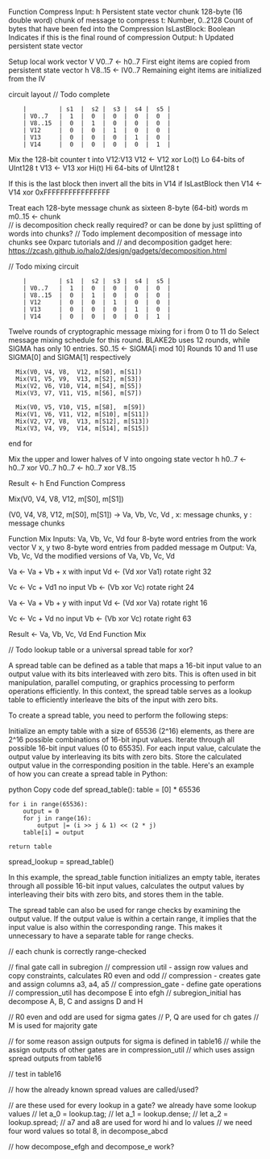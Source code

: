 Function Compress
   Input:
      h                      Persistent state vector
      chunk                  128-byte (16 double word) chunk of message to compress
      t: Number, 0..2128     Count of bytes that have been fed into the Compression
      IsLastBlock: Boolean   Indicates if this is the final round of compression
   Output:
      h                      Updated persistent state vector

   Setup local work vector V
   V0..7 ← h0..7   First eight items are copied from persistent state vector h
   V8..15 ← IV0..7 Remaining eight items are initialized from the IV

   circuit layout // Todo complete

        |         | s1  |  s2 |  s3 |  s4 |  s5 |
        | V0..7   |  1  |  0  |  0  |  0  |  0  |
        | V8..15  |  0  |  1  |  0  |  0  |  0  |
        | V12     |  0  |  0  |  1  |  0  |  0  |
        | V13     |  0  |  0  |  0  |  1  |  0  |
        | V14     |  0  |  0  |  0  |  0  |  1  |


   Mix the 128-bit counter t into V12:V13
   V12 ← V12 xor Lo(t)    Lo 64-bits of UInt128 t
   V13 ← V13 xor Hi(t)    Hi 64-bits of UInt128 t
  
   If this is the last block then invert all the bits in V14
   if IsLastBlock then
      V14 ← V14 xor 0xFFFFFFFFFFFFFFFF
   
   Treat each 128-byte message chunk as sixteen 8-byte (64-bit) words m
   m0..15 ← chunk  
   // is decomposition check really required? or can be done by just splitting of words into chunks?
   // Todo implement decomposition of message into chunks see 0xparc tutorials and 
   // and decomposition gadget here: https://zcash.github.io/halo2/design/gadgets/decomposition.html


   // Todo mixing circuit

        |         | s1  |  s2 |  s3 |  s4 |  s5 |
        | V0..7   |  1  |  0  |  0  |  0  |  0  |
        | V8..15  |  0  |  1  |  0  |  0  |  0  |
        | V12     |  0  |  0  |  1  |  0  |  0  |
        | V13     |  0  |  0  |  0  |  1  |  0  |
        | V14     |  0  |  0  |  0  |  0  |  1  |

   Twelve rounds of cryptographic message mixing
   for i from 0 to 11 do
      Select message mixing schedule for this round.
       BLAKE2b uses 12 rounds, while SIGMA has only 10 entries.
      S0..15 ← SIGMA[i mod 10]   Rounds 10 and 11 use SIGMA[0] and SIGMA[1] respectively

      Mix(V0, V4, V8,  V12, m[S0], m[S1])
      Mix(V1, V5, V9,  V13, m[S2], m[S3])
      Mix(V2, V6, V10, V14, m[S4], m[S5])
      Mix(V3, V7, V11, V15, m[S6], m[S7])

      Mix(V0, V5, V10, V15, m[S8],  m[S9])
      Mix(V1, V6, V11, V12, m[S10], m[S11])
      Mix(V2, V7, V8,  V13, m[S12], m[S13])
      Mix(V3, V4, V9,  V14, m[S14], m[S15])
   end for

   Mix the upper and lower halves of V into ongoing state vector h
   h0..7 ← h0..7 xor V0..7
   h0..7 ← h0..7 xor V8..15

   Result ← h
End Function Compress


Mix(V0, V4, V8,  V12, m[S0], m[S1])

(V0, V4, V8,  V12, m[S0], m[S1]) -> Va, Vb, Vc, Vd , x: message chunks, y : message chunks

Function Mix
   Inputs:
        Va, Vb, Vc, Vd       four 8-byte word entries from the work vector V
        x, y                 two 8-byte word entries from padded message m
   Output:
        Va, Vb, Vc, Vd       the modified versions of Va, Vb, Vc, Vd

   Va ← Va + Vb + x          with input
   Vd ← (Vd xor Va1) rotate right 32

   Vc ← Vc + Vd1              no input
   Vb ← (Vb xor Vc) rotate right 24

   Va ← Va + Vb + y          with input
   Vd ← (Vd xor Va) rotate right 16

   Vc ← Vc + Vd              no input
   Vb ← (Vb xor Vc) rotate right 63

   Result ← Va, Vb, Vc, Vd
End Function Mix


// Todo lookup table or a universal spread table for xor?

A spread table can be defined as a table that maps a 16-bit input value to an output value with its bits interleaved with zero bits. 
This is often used in bit manipulation, parallel computing, or graphics processing to perform operations efficiently. 
In this context, the spread table serves as a lookup table to efficiently interleave the bits of the input with zero bits.

To create a spread table, you need to perform the following steps:

Initialize an empty table with a size of 65536 (2^16) elements, as there are 2^16 possible combinations of 16-bit input values.
Iterate through all possible 16-bit input values (0 to 65535).
For each input value, calculate the output value by interleaving its bits with zero bits.
Store the calculated output value in the corresponding position in the table.
Here's an example of how you can create a spread table in Python:

python
Copy code
def spread_table():
    table = [0] * 65536

    for i in range(65536):
        output = 0
        for j in range(16):
            output |= (i >> j & 1) << (2 * j)
        table[i] = output

    return table

spread_lookup = spread_table()

In this example, the spread_table function initializes an empty table,
iterates through all possible 16-bit input values, calculates the output values
by interleaving their bits with zero bits, and stores them in the table.

The spread table can also be used for range checks by examining the output value. 
If the output value is within a certain range, it implies that the input value is also 
within the corresponding range. This makes it unnecessary to have a separate table for range checks.




// each chunk is correctly range-checked



// final gate call in subregion
// compression util - assign row values and copy constraints, calculates R0 even and odd
// compression - creates gate and assign columns a3, a4, a5
// compression_gate - define gate operations
// compression_util has decompose E into efgh 
// subregion_initial has decompose A, B, C and assigns D and H


// R0 even and odd are used for sigma gates
// P, Q are used for ch gates
// M is used for majority gate

// for some reason assign outputs for sigma is defined in table16
// while the assign outputs of other gates are in compression_util
// which uses assign spread outputs from table16

// test in table16

// how the already known spread values are called/used?

// are these used for every lookup in a gate? we already have some lookup values
//   let a_0 = lookup.tag;
//   let a_1 = lookup.dense;
//   let a_2 = lookup.spread;
//   a7 and a8 are used for word hi and lo values 
//   we need four word values so total 8, in decompose_abcd

// how decompose_efgh and decompose_e work?